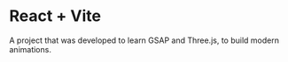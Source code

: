 # React + Vite

A project that was developed to learn GSAP and Three.js, to build modern animations.



